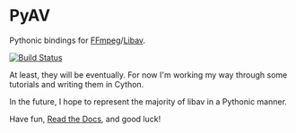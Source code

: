 PyAV
====

Pythonic bindings for [FFmpeg][ffmpeg]/[Libav][libav].

[ffmpeg]: http://ffmpeg.org/
[libav]: http://libav.org/

[![Build Status](https://secure.travis-ci.org/mikeboers/PyAV.png?branch=master)](https://travis-ci.org/mikeboers/PyAV)

At least, they will be eventually. For now I'm working my way through some tutorials and writing them in Cython.

In the future, I hope to represent the majority of libav in a Pythonic manner.

Have fun, [Read the Docs](https://pyav.readthedocs.org/en/latest/), and good luck!
